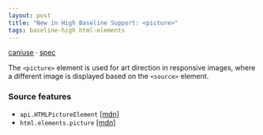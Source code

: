```yaml
---
layout: post
title: "New in High Baseline Support: <picture>"
tags: baseline-high html-elements
---
```


[caniuse](https://caniuse.com/?search=picture) · [spec](https://html.spec.whatwg.org/multipage/embedded-content.html#the-picture-element)

The `<picture>` element is used for art direction in responsive images, where a different image is displayed based on the `<source>` element.

### Source features

- ``api.HTMLPictureElement`` [[mdn]](https://developer.mozilla.org/en-US/search?q=api.HTMLPictureElement)
- ``html.elements.picture`` [[mdn]](https://developer.mozilla.org/en-US/search?q=html.elements.picture)
